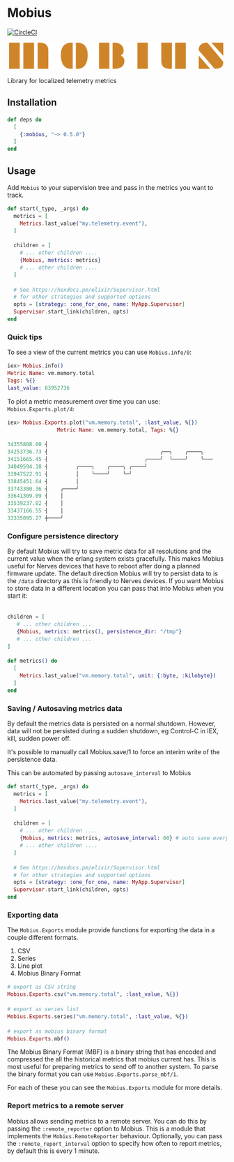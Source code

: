 # Mobius

[![CircleCI](https://circleci.com/gh/mobius-home/mobius/tree/main.svg?style=svg)](https://circleci.com/gh/mobius-home/mobius/tree/main)

![Mobius](assets/mobius-name.png)

Library for localized telemetry metrics

## Installation

```elixir
def deps do
  [
    {:mobius, "~> 0.5.0"}
  ]
end
```

## Usage

Add `Mobius` to your supervision tree and pass in the metrics you want to track.

```elixir
def start(_type, _args) do
  metrics = [
    Metrics.last_value("my.telemetry.event"),
  ]

  children = [
    # ... other children ....
    {Mobius, metrics: metrics}
    # ... other children ....
  ]

  # See https://hexdocs.pm/elixir/Supervisor.html
  # for other strategies and supported options
  opts = [strategy: :one_for_one, name: MyApp.Supervisor]
  Supervisor.start_link(children, opts)
end
```

### Quick tips

To see a view of the current metrics you can use `Mobius.info/0`:

```elixir
iex> Mobius.info()
Metric Name: vm.memory.total
Tags: %{}
last_value: 83952736
```

To plot a metric measurement over time you can use:  `Mobius.Exports.plot/4`:

```elixir
iex> Mobius.Exports.plot("vm.memory.total", :last_value, %{})
                Metric Name: vm.memory.total, Tags: %{}

34355808.00 ┤
34253736.73 ┤                                    ╭──╮    ╭────╮
34151665.45 ┤                               ╭────╯  ╰────╯    ╰───
34049594.18 ┤         ╭────╮    ╭────╮ ╭────╯
33947522.91 ┤         │    ╰────╯    ╰─╯
33845451.64 ┤         │
33743380.36 ┤    ╭────╯
33641309.09 ┤    │
33539237.82 ┤    │
33437166.55 ┤    │
33335095.27 ┼────╯
```

### Configure persistence directory

By default Mobius will try to save metric data for all resolutions and the
current value when the erlang system exists gracefully. This makes Mobius useful
for Nerves devices that have to reboot after doing a planned firmware update.
The default direction Mobius will try to persist data to is the `/data`
directory as this is friendly to Nerves devices. If you want Mobius to store
data in a different location you can pass that into Mobius when you start it:

```elixir

children = [
   # ... other children ...
   {Mobius, metrics: metrics(), persistence_dir: "/tmp"}
   # ... other children ...
]

def metrics() do
  [
    Metrics.last_value("vm.memory.total", unit: {:byte, :kilobyte})
  ]
end
```

### Saving / Autosaving metrics data

By default the metrics data is persisted on a normal shutdown. However, data
will not be persisted during a sudden shutdown, eg Control-C in IEX, kill,
sudden power off.

It's possible to manually call Mobius.save/1 to force an interim write of the
persistence data.

This can be automated by passing `autosave_interval` to Mobius

```elixir
def start(_type, _args) do
  metrics = [
    Metrics.last_value("my.telemetry.event"),
  ]

  children = [
    # ... other children ....
    {Mobius, metrics: metrics, autosave_interval: 60} # auto save every 60 seconds
    # ... other children ....
  ]

  # See https://hexdocs.pm/elixir/Supervisor.html
  # for other strategies and supported options
  opts = [strategy: :one_for_one, name: MyApp.Supervisor]
  Supervisor.start_link(children, opts)
end
```

### Exporting data

The `Mobius.Exports` module provide functions for exporting the data in a couple
different formats.

1. CSV
2. Series
3. Line plot
4. Mobius Binary Format

```elixir
# export as CSV string
Mobius.Exports.csv("vm.memory.total", :last_value, %{})

# export as series list
Mobius.Exports.series("vm.memory.total", :last_value, %{})

# export as mobius binary format
Mobius.Exports.mbf()
```

The Mobius Binary Format (MBF) is a binary string that has encoded and
compressed the all the historical metrics that mobius current has. This is
most useful for preparing metrics to send off to another system. To parse
the binary format you can use `Mobius.Exports.parse_mbf/1`.

For each of these you can see the `Mobius.Exports` module for more details.

### Report metrics to a remote server

Mobius allows sending metrics to a remote server. You can do this by passing the
`:remote_reporter` option to Mobius. This is a module that implements the
`Mobius.RemoteReporter` behaviour. Optionally, you can pass the
`:remote_report_interval` option to specify how often to report metrics, by
default this is every 1 minute.
